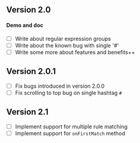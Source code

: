 ## Version 2.0

#### Demo and doc
* [ ] Write about regular expression groups
* [ ] Write about the known bug with single '#' 
* [ ] Write some more about features and benefits++

## Version 2.0.1
* [ ] Fix bugs introduced in version 2.0.0
* [ ] Fix scrolling to top bug on single hashtag `#`

## Version 2.1
* [ ] Implement support for multiple rule matching
* [ ] Implement support for `onFirstMatch` method

